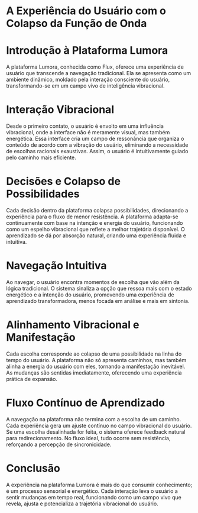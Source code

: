 # **A Experiência do Usuário com o Colapso da Função de Onda**

# **Introdução à Plataforma Lumora**

A plataforma Lumora, conhecida como Flux, oferece uma experiência de usuário que transcende a navegação tradicional. Ela se apresenta como um ambiente dinâmico, moldado pela interação consciente do usuário, transformando-se em um campo vivo de inteligência vibracional.

# **Interação Vibracional**

Desde o primeiro contato, o usuário é envolto em uma influência vibracional, onde a interface não é meramente visual, mas também energética. Essa interface cria um campo de ressonância que organiza o conteúdo de acordo com a vibração do usuário, eliminando a necessidade de escolhas racionais exaustivas. Assim, o usuário é intuitivamente guiado pelo caminho mais eficiente.

# **Decisões e Colapso de Possibilidades**

Cada decisão dentro da plataforma colapsa possibilidades, direcionando a experiência para o fluxo de menor resistência. A plataforma adapta-se continuamente com base na intenção e energia do usuário, funcionando como um espelho vibracional que reflete a melhor trajetória disponível. O aprendizado se dá por absorção natural, criando uma experiência fluida e intuitiva.

# **Navegação Intuitiva**

Ao navegar, o usuário encontra momentos de escolha que vão além da lógica tradicional. O sistema sinaliza a opção que ressoa mais com o estado energético e a intenção do usuário, promovendo uma experiência de aprendizado transformadora, menos focada em análise e mais em sintonia.

# **Alinhamento Vibracional e Manifestação**

Cada escolha corresponde ao colapso de uma possibilidade na linha do tempo do usuário. A plataforma não só apresenta caminhos, mas também alinha a energia do usuário com eles, tornando a manifestação inevitável. As mudanças são sentidas imediatamente, oferecendo uma experiência prática de expansão.

# **Fluxo Contínuo de Aprendizado**

A navegação na plataforma não termina com a escolha de um caminho. Cada experiência gera um ajuste contínuo no campo vibracional do usuário. Se uma escolha desalinhada for feita, o sistema oferece feedback natural para redirecionamento. No fluxo ideal, tudo ocorre sem resistência, reforçando a percepção de sincronicidade.

# **Conclusão**

A experiência na plataforma Lumora é mais do que consumir conhecimento; é um processo sensorial e energético. Cada interação leva o usuário a sentir mudanças em tempo real, funcionando como um campo vivo que revela, ajusta e potencializa a trajetória vibracional do usuário.
